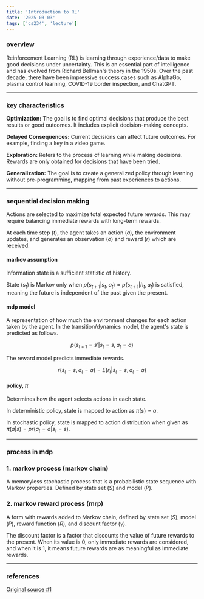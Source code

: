 ```yaml
---
title: 'Introduction to RL'
date: '2025-03-03'
tags: ['cs234', 'lecture']
---
```


### overview

Reinforcement Learning (RL) is learning through experience/data to make good decisions under uncertainty. This is an essential part of intelligence and has evolved from Richard Bellman's theory in the 1950s. Over the past decade, there have been impressive success cases such as AlphaGo, plasma control learning, COVID-19 border inspection, and ChatGPT.

---

### key characteristics

__Optimization:__ The goal is to find optimal decisions that produce the best results or good outcomes. It includes explicit decision-making concepts.

__Delayed Consequences:__ Current decisions can affect future outcomes. For example, finding a key in a video game.

__Exploration:__ Refers to the process of learning while making decisions. Rewards are only obtained for decisions that have been tried.

__Generalization:__ The goal is to create a generalized policy through learning without pre-programming, mapping from past experiences to actions.

---

### sequential decision making

Actions are selected to maximize total expected future rewards. This may require balancing immediate rewards with long-term rewards.

At each time step ($t$), the agent takes an action ($a$), the environment updates, and generates an observation ($o$) and reward ($r$) which are received.

#### markov assumption

Information state is a sufficient statistic of history.

State ($s_t$) is Markov only when $p(s_{t+1}|s_t, a_t)=p(s_{t+1}|h_t, a_t)$ is satisfied, meaning the future is independent of the past given the present.

#### mdp model

A representation of how much the environment changes for each action taken by the agent. In the transition/dynamics model, the agent's state is predicted as follows.

$$
p(s_{t+1}=s'|s_t=s, a_t=a)
$$

The reward model predicts immediate rewards.

$$
r(s_t=s, a_t=a)=E(r_t|s_t=s, a_t=a)
$$

#### policy, $\pi$

Determines how the agent selects actions in each state.

In deterministic policy, state is mapped to action as $\pi(s)=a$.

In stochastic policy, state is mapped to action distribution when given as $\pi(a|s)=pr(a_t=a|s_t=s)$.

---

### process in mdp

### 1. markov process (markov chain)

A memoryless stochastic process that is a probabilistic state sequence with Markov properties. Defined by state set ($S$) and model ($P$).

### 2. markov reward process (mrp)

A form with rewards added to Markov chain, defined by state set ($S$), model ($P$), reward function ($R$), and discount factor ($\gamma$).

The discount factor is a factor that discounts the value of future rewards to the present. When its value is 0, only immediate rewards are considered, and when it is 1, it means future rewards are as meaningful as immediate rewards.

---

### references

[Original source #1](https://youtu.be/WsvFL-LjA6U?si=w6AiGLSlL14bTJ_a)




